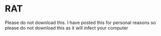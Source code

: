 # RAT
Please do not download this. I have posted this for personal reasons so please do not download this as it will infect your computer
